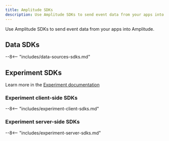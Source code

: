 ```yaml
---
title: Amplitude SDKs
description: Use Amplitude SDKs to send event data from your apps into Amplitude. 
---
```


Use Amplitude SDKs to send event data from your apps into Amplitude.

## Data SDKs

--8<-- "includes/data-sources-sdks.md"

## Experiment SDKs

Learn more in the [Experiment documentation](/../experiment/)

### Experiment client-side SDKs

--8<-- "includes/experiment-client-sdks.md"

### Experiment server-side SDKs

--8<--  "includes/experiment-server-sdks.md"

